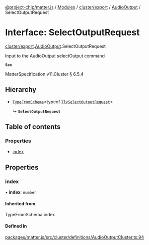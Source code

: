 [@project-chip/matter.js](../README.md) / [Modules](../modules.md) / [cluster/export](../modules/cluster_export.md) / [AudioOutput](../modules/cluster_export.AudioOutput.md) / SelectOutputRequest

# Interface: SelectOutputRequest

[cluster/export](../modules/cluster_export.md).[AudioOutput](../modules/cluster_export.AudioOutput.md).SelectOutputRequest

Input to the AudioOutput selectOutput command

**`See`**

MatterSpecification.v11.Cluster § 6.5.4

## Hierarchy

- [`TypeFromSchema`](../modules/tlv_export.md#typefromschema)\<typeof [`TlvSelectOutputRequest`](../modules/cluster_export.AudioOutput.md#tlvselectoutputrequest)\>

  ↳ **`SelectOutputRequest`**

## Table of contents

### Properties

- [index](cluster_export.AudioOutput.SelectOutputRequest.md#index)

## Properties

### index

• **index**: `number`

#### Inherited from

TypeFromSchema.index

#### Defined in

[packages/matter.js/src/cluster/definitions/AudioOutputCluster.ts:94](https://github.com/project-chip/matter.js/blob/c0d55745d5279e16fdfaa7d2c564daa31e19c627/packages/matter.js/src/cluster/definitions/AudioOutputCluster.ts#L94)
